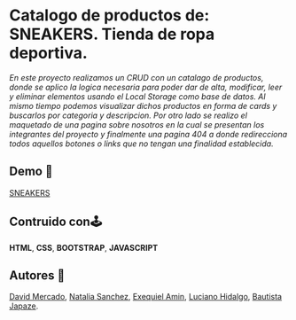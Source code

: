 # Catalogo de productos de: SNEAKERS. Tienda de ropa deportiva.
*En este proyecto realizamos un CRUD con un catalago de productos, donde se aplico la logica necesaria para poder dar de alta, modificar, leer y eliminar elementos usando el Local Storage como base de datos. Al mismo tiempo podemos visualizar dichos productos en forma de cards y buscarlos por categoria y descripcion. Por otro lado se realizo el maquetado de una pagina sobre nosotros en la cual se presentan los integrantes del proyecto y finalmente una pagina 404 a donde redirecciona todos aquellos botones o links que no tengan una finalidad establecida.*



## Demo 👾


[SNEAKERS](https://github.com/nataliasanchezmkt/CRUD/tree/dev/js)


## Contruido con🕹️
**HTML**,
**CSS**,
**BOOTSTRAP**,
**JAVASCRIPT**



## Autores 👥

[David Mercado](https://github.com/dav1dM3rcado),
[Natalia Sanchez](https://github.com/nataliasanchezmkt),
[Exequiel Amin](https://github.com/ezeamin),
[Luciano Hidalgo](https://github.com/nataliasanchezmkt/CRUD/tree/dev/js),
[Bautista Japaze](https://github.com/Bautistajapaze00).
